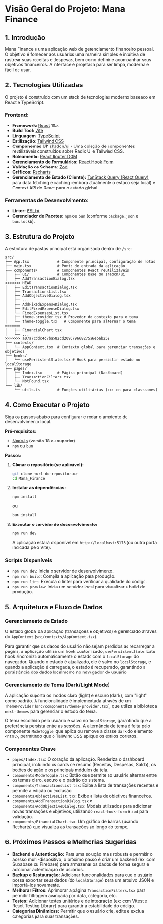 # Visão Geral do Projeto: Mana Finance

## 1. Introdução

Mana Finance é uma aplicação web de gerenciamento financeiro pessoal. O objetivo é fornecer aos usuários uma maneira simples e intuitiva de rastrear suas receitas e despesas, bem como definir e acompanhar seus objetivos financeiros. A interface é projetada para ser limpa, moderna e fácil de usar.

## 2. Tecnologias Utilizadas

O projeto é construído com um stack de tecnologias moderno baseado em React e TypeScript.

### Frontend:
- **Framework:** [React](https://react.dev/) 18.x
- **Build Tool:** [Vite](https://vitejs.dev/)
- **Linguagem:** [TypeScript](https://www.typescriptlang.org/)
- **Estilização:** [Tailwind CSS](https://tailwindcss.com/)
- **Componentes UI:** [shadcn/ui](https://ui.shadcn.com/) - Uma coleção de componentes reutilizáveis construídos sobre Radix UI e Tailwind CSS.
- **Roteamento:** [React Router DOM](https://reactrouter.com/)
- **Gerenciamento de Formulários:** [React Hook Form](https://react-hook-form.com/)
- **Validação de Schema:** [Zod](https://zod.dev/)
- **Gráficos:** [Recharts](https://recharts.org/)
- **Gerenciamento de Estado (Cliente):** [TanStack Query (React Query)](https://tanstack.com/query/latest) para data fetching e caching (embora atualmente o estado seja local) e Context API do React para o estado global.

### Ferramentas de Desenvolvimento:
- **Linter:** [ESLint](https://eslint.org/)
- **Gerenciador de Pacotes:** `npm` ou `bun` (conforme `package.json` e `bun.lockb`).

## 3. Estrutura do Projeto

A estrutura de pastas principal está organizada dentro de `/src`:

```
src/
├── App.tsx             # Componente principal, configuração de rotas
├── main.tsx            # Ponto de entrada da aplicação
├── components/         # Componentes React reutilizáveis
│   ├── ui/             # Componentes base do shadcn/ui
│   ├── AddTransactionDialog.tsx
<<<<<<< HEAD
│   ├── EditTransactionDialog.tsx
│   ├── TransactionsList.tsx
│   ├── AddObjectiveDialog.tsx
│   ├── ...
│   ├── AddFixedExpenseDialog.tsx
│   ├── EditFixedExpenseDialog.tsx
│   └── FixedExpensesList.tsx
│   ├── theme-provider.tsx # Provedor de contexto para o tema
│   └── theme-toggle.tsx   # Componente para alternar o tema
=======
│   ├── FinancialChart.tsx
│   └── ...
>>>>>>> a07a7cddc4c7ba582cd209379668275a6ebab259
├── contexts/
│   └── AppContext.tsx  # Contexto global para gerenciar transações e objetivos
├── hooks/
│   └── usePersistentState.tsx # Hook para persistir estado no localStorage
├── pages/
│   ├── Index.tsx       # Página principal (Dashboard)
│   ├── TransactionFilters.tsx
│   └── NotFound.tsx
└── lib/
    └── utils.ts        # Funções utilitárias (ex: cn para classnames)
```

## 4. Como Executar o Projeto

Siga os passos abaixo para configurar e rodar o ambiente de desenvolvimento local.

**Pré-requisitos:**
- [Node.js](https://nodejs.org/) (versão 18 ou superior)
- `npm` ou `bun`

**Passos:**

1.  **Clonar o repositório (se aplicável):**
    ```bash
    git clone <url-do-repositorio>
    cd Mana_Finance
    ```

2.  **Instalar as dependências:**
    ```bash
    npm install
    ```
    ou
    ```bash
    bun install
    ```

3.  **Executar o servidor de desenvolvimento:**
    ```bash
    npm run dev
    ```
    A aplicação estará disponível em `http://localhost:5173` (ou outra porta indicada pelo Vite).

### Scripts Disponíveis

-   `npm run dev`: Inicia o servidor de desenvolvimento.
-   `npm run build`: Compila a aplicação para produção.
-   `npm run lint`: Executa o linter para verificar a qualidade do código.
-   `npm run preview`: Inicia um servidor local para visualizar a build de produção.

## 5. Arquitetura e Fluxo de Dados

### Gerenciamento de Estado
O estado global da aplicação (transações e objetivos) é gerenciado através do `AppContext` (`src/contexts/AppContext.tsx`).

Para garantir que os dados do usuário não sejam perdidos ao recarregar a página, a aplicação utiliza um hook customizado, `usePersistentState`. Este hook sincroniza automaticamente o estado com o `localStorage` do navegador. Quando o estado é atualizado, ele é salvo no `localStorage`, e quando a aplicação é carregada, o estado é recuperado, garantindo a persistência dos dados localmente no navegador do usuário.

### Gerenciamento de Tema (Dark/Light Mode)
A aplicação suporta os modos claro (light) e escuro (dark), com "light" como padrão. A funcionalidade é implementada através de um `ThemeProvider` (`src/components/theme-provider.tsx`), que utiliza a biblioteca `next-themes` para gerenciar o estado do tema.

O tema escolhido pelo usuário é salvo no `localStorage`, garantindo que a preferência persista entre as sessões. A alternância de tema é feita pelo componente `ModeToggle`, que aplica ou remove a classe `dark` do elemento `<html>`, permitindo que o Tailwind CSS aplique os estilos corretos.

### Componentes Chave

-   `pages/Index.tsx`: O coração da aplicação. Renderiza o dashboard principal, incluindo os cards de resumo (Receitas, Despesas, Saldo), os botões de ação e os principais módulos da tela.
-   `components/ModeToggle.tsx`: Botão que permite ao usuário alternar entre os temas claro, escuro e o padrão do sistema.
-   `components/TransactionsList.tsx`: Exibe a lista de transações recentes e permite a edição ou exclusão.
-   `components/ObjectivesList.tsx`: Exibe a lista de objetivos financeiros.
-   `components/AddTransactionDialog.tsx` e `components/AddObjectiveDialog.tsx`: Modais utilizados para adicionar novas transações e objetivos, utilizando `react-hook-form` e `zod` para validação.
-   `components/FinancialChart.tsx`: Um gráfico de barras (usando Recharts) que visualiza as transações ao longo do tempo.

## 6. Próximos Passos e Melhorias Sugeridas

-   **Backend e Autenticação:** Para uma solução mais robusta e permitir o acesso multi-dispositivo, o próximo passo é criar um backend (ex: com Supabase ou Firebase) para armazenar os dados de forma segura e adicionar autenticação de usuários.
-   **Backup e Restauração:** Adicionar funcionalidades para que o usuário possa exportar seus dados (do `localStorage`) para um arquivo JSON e importá-los novamente.
-   **Melhorar Filtros:** Aprimorar a página `TransactionFilters.tsx` para permitir filtragem avançada por data, categoria, etc.
-   **Testes:** Adicionar testes unitários e de integração (ex: com Vitest e React Testing Library) para garantir a estabilidade do código.
-   **Categorias Dinâmicas:** Permitir que o usuário crie, edite e exclua categorias para suas transações. 